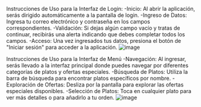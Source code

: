 Instrucciones de Uso para la Interfaz de Login:
-Inicio: Al abrir la aplicación, serás dirigido automáticamente a la pantalla de login.
-Ingreso de Datos: Ingresa tu correo electrónico y contraseña en los campos correspondientes.
-Validación: Si dejas algún campo vacío y tratas de continuar, recibirás una alerta indicando que debes completar todos los campos.
-Acceso: Una vez ingresados tus datos, presiona el botón de "Iniciar sesión" para acceder a la aplicación.
![image](https://github.com/Tonyux17/App/assets/145364409/39274d0c-7e8e-4353-b2f9-5b0cc374f7a9)

Instrucciones de Uso para la Interfaz de Menú
-Navegación: Al ingresar, serás llevado a la interfaz principal donde puedes navegar por diferentes categorías de platos y ofertas especiales.
-Búsqueda de Platos: Utiliza la barra de búsqueda para encontrar platos específicos por nombre.
-Exploración de Ofertas: Desliza por la pantalla para explorar las ofertas especiales disponibles.
-Selección de Platos: Toca en cualquier plato para ver más detalles o para añadirlo a tu orden.
![image](https://github.com/Tonyux17/App/assets/145364409/c6249d6c-b98f-469f-97b2-7bf5455bde07)
